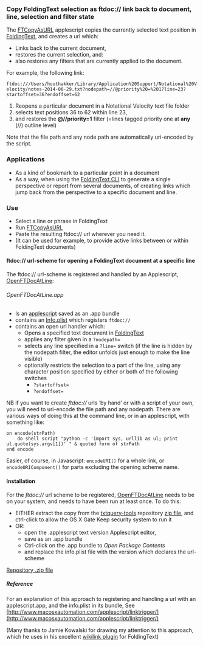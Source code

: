 ### Copy FoldingText selection as ftdoc:// link back to document, line, selection and filter state

The [FTCopyAsURL](./FTCopyAsURL.applescript) applescript copies the currently selected text position in [FoldingText](http://www.foldingtext.com), and creates a url which:
- Links back to the current document,
- restores the current selection, and: 
- also restores any filters that are currently applied to the document.

For example, the following link:

`ftdoc:///Users/houthakker/Library/Application%20Support/Notational%20Velocity/notes-2014-06-29.txt?nodepath=//@priority%20=%201?line=23?startoffset=36?endoffset=62`

1. Reopens a particular document in a Notational Velocity text file folder
2. selects text positions 36 to 62 within line 23,
3. and restores the **@//priority=1** filter  (=lines tagged priority one at **any** (//) outline level)

Note that the file path and any node path are automatically uri-encoded by the script.

### Applications
- As a kind of bookmark to a particular point in a document
- As a way, when using the [FoldingText CLI](https://www.npmjs.org/package/foldingtext) to generate a single perspective or report from several documents, of creating links which jump back from the perspective to a specific document and line.

### Use
- Select a line or phrase in FoldingText
- Run [FTCopyAsURL](./FTCopyAsURL.applescript)
- Paste the resulting ftdoc:// url wherever you need it.
- (It can be used for example, to provide active links between or within FoldingText documents)

#### ftdoc:// url-scheme for opening a FoldingText document at a specific line
The ftdoc:// url-scheme is registered and handled by an Applescript, [OpenFTDocAtLine](./OpenFTDocAtLine.app):

###### OpenFTDocAtLine.app
- Is an [applescript](Source%20and%20info.plist%20for%20OpenFTDocAtLine/OpenFTDocAtLine.applescript) saved as an .app bundle
- contains an [Info.plist](Source%20and%20info.plist%20for%20OpenFTDocAtLine/Info.plist) which registers `ftdoc://`
- contains an open url handler which:
	- Opens a specified text document in [FoldingText](http://www.foldingtext.com)
	- applies any filter given in a `?nodepath=`
	- selects any line specified in a `?line=` switch
			(if the line is hidden by the nodepath filter, the editor unfolds just enough to make the line visible)
	- optionally restricts the selection to a part of the line, using any character position specified by either or both of the following switches
		- `?startoffset=`
		- `?endoffset=`

NB if you want to create _ftdoc://_ urls ‘by hand’ or with a script of your own, you will need to uri-encode the file path and any nodepath. There are various ways of doing this at the command line, or in an applescript, with something like:

```
on encode(strPath)
	do shell script "python -c 'import sys, urllib as ul; print ul.quote(sys.argv[1])' " & quoted form of strPath
end encode
```

Easier, of course, in Javascript:  `encodeURI()` for a whole link, or `encodeURIComponent()` for parts excluding the opening scheme name.


#### Installation

For the _ftdoc://_ url scheme to be registered, [OpenFTDocAtLine](./OpenFTDocAtLine.app) needs to be on your system, and needs to have been run at least once.
To do this:
- EITHER extract the copy from the [txtquery-tools](https://github.com/RobTrew/txtquery-tools) repository [zip file](https://github.com/RobTrew/txtquery-tools/archive/master.zip), and ctrl-click to allow the OS X Gate Keep security system to run it
- OR:
	- open the .applescript text version Applescript editor,
	- save as an .app bundle
	- Ctrl-click on the .app bundle to _Open Package Contents_
	- and replace the info.plist file with the version which declares the url-scheme

[Repository .zip file](https://github.com/RobTrew/txtquery-tools/archive/master.zip)
	
##### Reference
For an explanation of this approach to registering and handling a url with an applescript.app, and the info.plist in its bundle,
See [http://www.macosxautomation.com/applescript/linktrigger/](http://www.macosxautomation.com/applescript/linktrigger/)

(Many thanks to Jamie Kowalski for drawing my attention to this approach, which he uses in his excellent [wikilink plugin](https://github.com/jamiekowalski/foldingtext-extra/blob/master/wikilink.ftplugin/README.md) for FoldingText)


